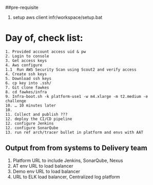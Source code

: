 ##pre-requisite

1.  setup aws client infr/workspace/setup.bat

# Day of, check list:

    1. Provided account access uid & pw
    2. Login to console
    3. Get access keys
    4. Aws configure
    1.1  Run AWS Security Scan using Scout2 and verify access
    4. Create ssh keys
    5. Download ssh keys
    6. cp key into .ssh/
    7. Git clone fawkes
    8. cd fawkes/infra
    9. Infra-boot.sh -k platform-use1 -w m4.xlarge -m t2.medium -e challenge
    10. … 10 minutes later
    10.
    11. Collect and publish ???
    12. deploy the CI/CD pipeline
    12. configure Jenkins
    12. configure SonarQube
    13. run ref arch/tracer bullet in platform and envs with AAT

## Output from from systems to Delivery team

1. Platform URL to include Jenkins, SonarQube, Nexus
2. AT env URL to load balancer
3. Demo env URL to load balancer
4. URL to ELK load balancer, Centralized log platform
